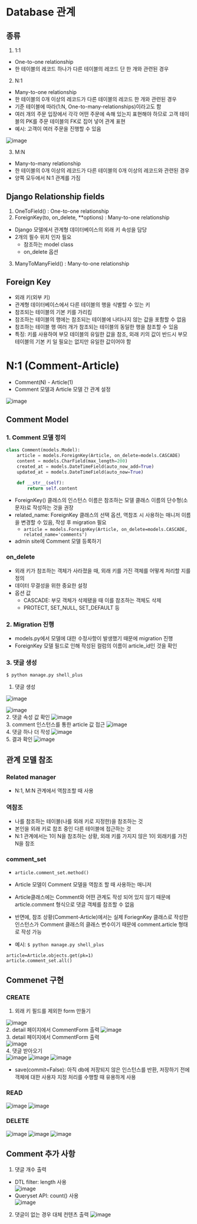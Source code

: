 # Database 관계

## 종류
1. 1:1
- One-to-one relationship
- 한 테이블의 레코드 하나가 다른 테이블의 레코드 단 한 개와 관련된 경우
2. N:1
- Many-to-one relationship
- 한 테이블의 0개 이상의 레코드가 다른 테이블의 레코드 한 개와 관련된 경우
- 기준 테이블에 따라(1:N, One-to-many-relationships)이라고도 함
- 여러 개의 주문 입장에서 각각 어떤 주문에 속해 있는지 표현해야 하므로 고객 테이블의 PK를 주문 테이블의 FK로 집어 넣어 관계 표현
- 예시: 고객이 여러 주문을 진행할 수 있음 

![image](https://user-images.githubusercontent.com/122726684/230803181-b6de3a56-07f6-4802-8503-6982dffc31de.png)

3. M:N
- Many-to-many relationship
- 한 테이블의 0개 이상의 레코드가 다른 테이블의 0개 이상의 레코드와 관련된 경우
- 양쪽 모두에서 N:1 관계를 가짐

## Django Relationship fields
1. OneToField() : One-to-one relationship
2. ForeignKey(to, on_delete, **options) : Many-to-one relationship
- Django 모델에서 관계형 데이터베이스의 외래 키 속성을 담당
- 2개의 필수 위치 인자 필요
  - 참조하는 model class
  - on_delete 옵션
3. ManyToManyField() : Many-to-one relationship


## Foreign Key
- 외래 키(외부 키)
- 관계형 데이터베이스에서 다른 테이블의 행을 식별할 수 있는 키
- 참조되는 테이블의 기본 키를 가리킴
- 참조하는 테이블의 행에는 참조되는 테이블에 나타나지 않는 값을 포함할 수 없음
- 참조하는 테이블 행 여러 개가 참조되는 테이블의 동일한 행을 참조할 수 있음
- 특징: 키를 사용하여 부모 테이블의 유일한 값을 참조, 외래 키의 값이 반드시 부모 테이블의 기본 키 일 필요는 없지만 유일한 값이어야 함

# N:1 (Comment-Article)
- Comment(N) - Article(1)
- Comment 모델과 Article 모델 간 관계 설정

![image](https://user-images.githubusercontent.com/122726684/230811684-402c06dd-9bfa-4b10-a28c-2e47fe9f3bd9.png)

## Comment Model
### 1. Comment 모델 정의
```python
class Comment(models.Model):
    article = models.ForeignKey(Article, on_delete=models.CASCADE)
    content = models.CharField(max_length=200)
    created_at = models.DateTimeField(auto_now_add=True)
    updated_at = models.DateTimeField(auto_now=True)

    def __str__(self):
        return self.content
```
- ForeignKey() 클래스의 인스턴스 이름은 참조하는 모델 클래스 이름의 단수형(소문자)로 작성하는 것을 권장
- related_name: ForeignKey 클래스의 선택 옵션, 역참조 시 사용하는 매니저 이름을 변경할 수 있음, 작성 후 migration 필요
  - `article = models.ForeignKey(Article, on_delete=models.CASCADE, related_name='comments')`
- admin site에 Comment 모델 등록하기

### on_delete
- 외래 키가 참조하는 객체가 사라졌을 때, 외래 키를 가진 객체를 어떻게 처리할 지를 정의
- 데이터 무결성을 위한 중요한 설정
- 옵션 값
  - CASCADE: 부모 객체가 삭제됐을 때 이를 참조하는 객체도 삭제
  - PROTECT, SET_NULL, SET_DEFAULT 등

### 2. Migration 진행
- models.py에서 모델에 대한 수정사항이 발생했기 때문에 migration 진행
- ForeignKey 모델 필드로 인해 작성된 컬럼의 이름이 article_id인 것을 확인

### 3. 댓글 생성
`$ python manage.py shell_plus`

1. 댓글 생성  
     
![image](https://user-images.githubusercontent.com/122726684/230813184-a4d726d9-b273-4313-bb20-1463d14957a5.png)

![image](https://user-images.githubusercontent.com/122726684/230813225-0fb1f02c-dd2a-4402-8f81-8562edab65ff.png)  
2. 댓글 속성 값 확인
![image](https://user-images.githubusercontent.com/122726684/230813286-e7be5fda-ddd9-4852-9ded-b617280f0af2.png)  
3. comment 인스턴스를 통한 article 값 접근
![image](https://user-images.githubusercontent.com/122726684/230813369-7b345c37-f9b0-4dd6-85bc-36875aa2e55f.png)  
4. 댓글 하나 더 작성
![image](https://user-images.githubusercontent.com/122726684/230813498-35031159-9797-4da6-bfdc-feaa0d0b3be8.png)  
5. 결과 확인
![image](https://user-images.githubusercontent.com/122726684/230813544-1ad1ab34-ae5b-4b59-8c34-380cfed98f26.png)

## 관계 모델 참조
### Related manager
  - N:1, M:N 관계에서 역참조할 때 사용
### 역참조
- 나를 참조하는 테이블(나를 외래 키로 지정한)을 참조하는 것
- 본인을 외래 키로 참조 중인 다른 테이블에 접근하는 것
- N:1 관계에서는 1이 N을 참조하는 상황, 외래 키를 가지지 않은 1이 외래키를 가진 N을 참조
### comment_set
- `article.comment_set.method()`
- Article 모델이 Comment 모델을 역참조 할 때 사용하는 매니저
- Article클래스에는 Comment와 어떤 관계도 작성 되어 있지 않기 때문에 article.comment 형식으로 댓글 객체를 참조할 수 없음
- 반면에, 참조 상황(Comment-Article)에서는 실제 ForiegnKey 클래스로 작성한 인스턴스가 Comment 클래스의 클래스 변수이기 때문에 comment.article 형태로 작성 가능

- 예시:
`$ python manage.py shell_plus`
```
article=Article.objects.get(pk=1)
article.comment_set.all()
```

## Commenet 구현
### CREATE
1. 외래 키 필드를 제외한 form 만들기

![image](https://user-images.githubusercontent.com/122726684/230816206-fe471d08-dddd-4529-b8a8-15951960eeca.png)  
2. detail 페이지에서 CommentForm 출력
![image](https://user-images.githubusercontent.com/122726684/230816722-986dde8f-ce8e-4351-81cc-a172fc75c307.png)  
3. detail 페이지에서 CommentForm 출력  
![image](https://user-images.githubusercontent.com/122726684/230816846-a234598a-ac6e-4c91-ae8d-66cc20a1db08.png)  
4. 댓글 받아오기  
![image](https://user-images.githubusercontent.com/122726684/230817747-4dc95406-11da-44cf-89c2-7b667611f105.png)
![image](https://user-images.githubusercontent.com/122726684/230817230-b0a6b933-d88d-4584-a429-52dca7d94445.png)
![image](https://user-images.githubusercontent.com/122726684/230817803-ee9478c6-ca7c-4d6b-88fa-6fa74940ac44.png)  
- save(commit=False): 아직 db에 저장되지 않은 인스턴스를 반환, 저장하기 전에 객체에 대한 사용자 지정 처리를 수행할 때 유용하게 사용
  
### READ

![image](https://user-images.githubusercontent.com/122726684/230818724-a634f68c-25d7-4878-b4d0-6548303a8649.png)
![image](https://user-images.githubusercontent.com/122726684/230818734-52bf2187-0fa2-414f-90a7-1d6533733214.png)

### DELETE
![image](https://user-images.githubusercontent.com/122726684/230819037-a7d6d8b4-0df4-40d7-b3ee-a55d4eb525b6.png)
![image](https://user-images.githubusercontent.com/122726684/230819122-a46f6e36-8c07-4611-847a-0699938ef04f.png)
![image](https://user-images.githubusercontent.com/122726684/230819144-8c4e8b21-0565-412a-a60a-8e46db6e0cc5.png)

## Comment 추가 사항
1. 댓글 개수 출력
- DTL filter: length 사용  
![image](https://user-images.githubusercontent.com/122726684/230819369-c5dee496-4c0b-4162-a148-4feb4978d948.png)    
- Queryset API: count() 사용  
![image](https://user-images.githubusercontent.com/122726684/230819426-d5fc66db-003a-413a-99ed-421d9d685c83.png)  
2. 댓글이 없는 경우 대체 컨텐츠 출력
![image](https://user-images.githubusercontent.com/122726684/230819558-f38f757f-f6f3-4b4e-966a-de00d0e0598a.png)
